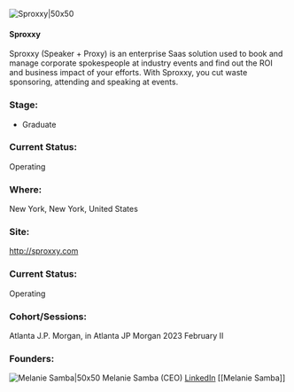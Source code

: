 

![Sproxxy|50x50](http://apimg.techstars.com/sf/accounts/logo/Logo_876719123db4509ef34cd2892.jpg)

#### Sproxxy
Sproxxy (Speaker + Proxy) is an enterprise Saas solution used to book and manage corporate spokespeople at industry events and find out the ROI and business impact of your efforts. With Sproxxy, you cut waste sponsoring, attending and speaking at events.

### Stage: 
 - Graduate 

### Current Status: 
Operating

### Where:
New York, New York, United States

### Site:
http://sproxxy.com





### Current Status: 
Operating

### Cohort/Sessions: 
Atlanta J.P. Morgan, in Atlanta JP Morgan 2023 February II

### Founders: 

![Melanie Samba|50x50]() Melanie Samba (CEO) [LinkedIn](https://linkedin.com/in/melaniedeckpr) [[Melanie Samba]]


